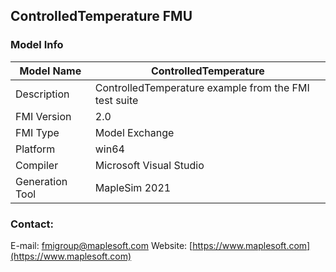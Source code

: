 ## ControlledTemperature FMU
### Model Info
|Model Name|ControlledTemperature|
|-|-|
|Description|ControlledTemperature example from the FMI test suite|
|FMI Version|2.0|
|FMI Type|Model Exchange|
|Platform|win64|
|Compiler|Microsoft Visual Studio|
|Generation Tool|MapleSim 2021|
### Contact:
E-mail: fmigroup@maplesoft.com
Website: [https://www.maplesoft.com](https://www.maplesoft.com)
